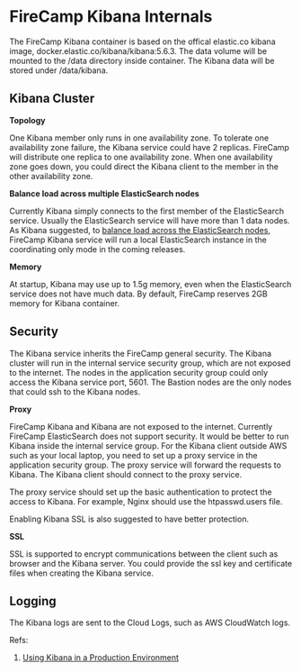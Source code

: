 # FireCamp Kibana Internals

The FireCamp Kibana container is based on the offical elastic.co kibana image, docker.elastic.co/kibana/kibana:5.6.3. The data volume will be mounted to the /data directory inside container. The Kibana data will be stored under /data/kibana.

## Kibana Cluster

**Topology**

One Kibana member only runs in one availability zone. To tolerate one availability zone failure, the Kibana service could have 2 replicas. FireCamp will distribute one replica to one availability zone. When one availability zone goes down, you could direct the Kibana client to the member in the other availability zone.

**Balance load across multiple ElasticSearch nodes**

Currently Kibana simply connects to the first member of the ElasticSearch service. Usually the ElasticSearch service will have more than 1 data nodes. As Kibana suggested, to [balance load across the ElasticSearch nodes](https://www.elastic.co/guide/en/kibana/5.6/production.html#load-balancing), FireCamp Kibana service will run a local ElasticSearch instance in the coordinating only mode in the coming releases.

**Memory**

At startup, Kibana may use up to 1.5g memory, even when the ElasticSearch service does not have much data. By default, FireCamp reserves 2GB memory for Kibana container.

## Security

The Kibana service inherits the FireCamp general security. The Kibana cluster will run in the internal service security group, which are not exposed to the internet. The nodes in the application security group could only access the Kibana service port, 5601. The Bastion nodes are the only nodes that could ssh to the Kibana nodes.

**Proxy**

FireCamp Kibana and Kibana are not exposed to the internet. Currently FireCamp ElasticSearch does not support security. It would be better to run Kibana inside the internal service group. For the Kibana client outside AWS such as your local laptop, you need to set up a proxy service in the application security group. The proxy service will forward the requests to Kibana. The Kibana client should connect to the proxy service.

The proxy service should set up the basic authentication to protect the access to Kibana. For example, Nginx should use the htpasswd.users file.

Enabling Kibana SSL is also suggested to have better protection.

**SSL**

SSL is supported to encrypt communications between the client such as browser and the Kibana server. You could provide the ssl key and certificate files when creating the Kibana service.

## Logging

The Kibana logs are sent to the Cloud Logs, such as AWS CloudWatch logs.


Refs:

1. [Using Kibana in a Production Environment](https://www.elastic.co/guide/en/kibana/5.6/production.html)

